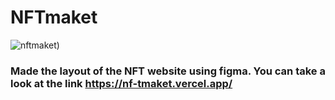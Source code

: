 # NFTmaket
![nftmaket](https://media.giphy.com/media/v1.Y2lkPTc5MGI3NjExcGF3a3BzeTN5cTdpc3d1dzZmMzZrdG55ZzM1bXFrZjZybTB3NDlqbCZlcD12MV9pbnRlcm5hbF9naWZfYnlfaWQmY3Q9Zw/kWm6KuMWlAtfXnyNsk/giphy.gif)) 
### Made the layout of the NFT website using figma. You can take a look at the link https://nf-tmaket.vercel.app/
